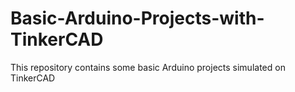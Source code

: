 # Basic-Arduino-Projects-with-TinkerCAD
This repository contains some basic Arduino projects simulated on TinkerCAD  
